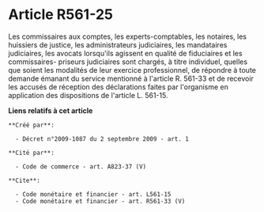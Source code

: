# Article R561-25

Les commissaires aux comptes, les experts-comptables, les notaires, les huissiers de justice, les administrateurs
judiciaires, les mandataires judiciaires, les avocats lorsqu'ils agissent en qualité de fiduciaires et les commissaires-
priseurs judiciaires sont chargés, à titre individuel, quelles que soient les modalités de leur exercice professionnel, de
répondre à toute demande émanant du service mentionné à l'article R. 561-33 et de recevoir les accusés de réception des
déclarations faites par l'organisme en application des dispositions de l'article L. 561-15.

**Liens relatifs à cet article**

	**Créé par**:

	  - Décret n°2009-1087 du 2 septembre 2009 - art. 1

	**Cité par**:

	  - Code de commerce - art. A823-37 (V)

	**Cite**:

	  - Code monétaire et financier - art. L561-15
	  - Code monétaire et financier - art. R561-33 (V)
